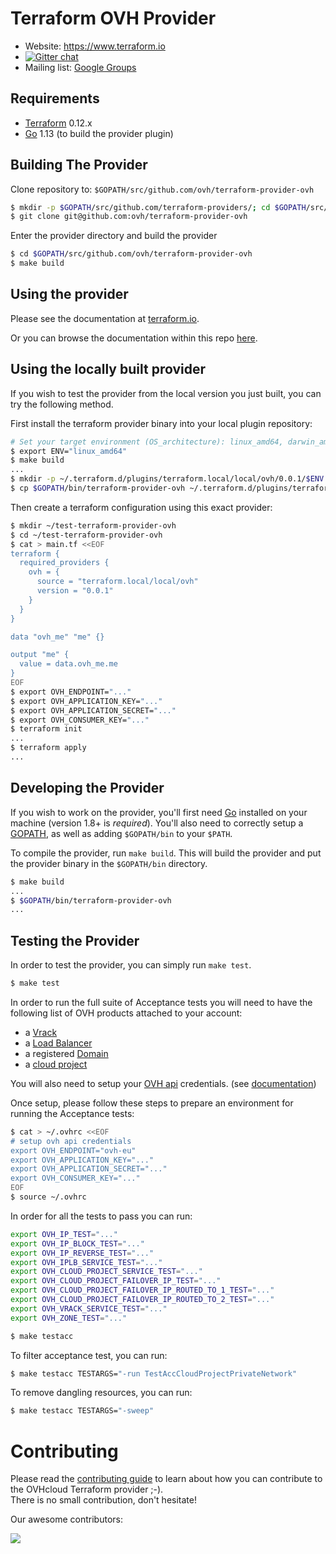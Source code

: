 Terraform OVH Provider
==================

- Website: https://www.terraform.io
- [![Gitter chat](https://badges.gitter.im/hashicorp-terraform/Lobby.png)](https://gitter.im/hashicorp-terraform/Lobby)
- Mailing list: [Google Groups](http://groups.google.com/group/terraform-tool)

Requirements
------------

- [Terraform](https://www.terraform.io/downloads.html) 0.12.x
- [Go](https://golang.org/doc/install) 1.13 (to build the provider plugin)

Building The Provider
---------------------

Clone repository to: `$GOPATH/src/github.com/ovh/terraform-provider-ovh`

```sh
$ mkdir -p $GOPATH/src/github.com/terraform-providers/; cd $GOPATH/src/github.com/terraform-providers/
$ git clone git@github.com:ovh/terraform-provider-ovh
```

Enter the provider directory and build the provider

```sh
$ cd $GOPATH/src/github.com/ovh/terraform-provider-ovh
$ make build
```

Using the provider
----------------------

Please see the documentation at [terraform.io](https://www.terraform.io/docs/providers/ovh/index.html).

Or you can browse the documentation within this repo [here](https://github.com/ovh/terraform-provider-ovh/tree/master/website/docs).

Using the locally built provider
----------------------

If you wish to test the provider from the local version you just built, you can try the following method.

First install the terraform provider binary into your local plugin repository:

```sh
# Set your target environment (OS_architecture): linux_amd64, darwin_amd64...
$ export ENV="linux_amd64"
$ make build
...
$ mkdir -p ~/.terraform.d/plugins/terraform.local/local/ovh/0.0.1/$ENV
$ cp $GOPATH/bin/terraform-provider-ovh ~/.terraform.d/plugins/terraform.local/local/ovh/0.0.1/$ENV/terraform-provider-ovh_v0.0.1
```

Then create a terraform configuration using this exact provider:

```sh
$ mkdir ~/test-terraform-provider-ovh
$ cd ~/test-terraform-provider-ovh
$ cat > main.tf <<EOF
terraform {
  required_providers {
    ovh = {
      source = "terraform.local/local/ovh"
      version = "0.0.1"
    }
  }
}

data "ovh_me" "me" {}

output "me" {
  value = data.ovh_me.me
}
EOF
$ export OVH_ENDPOINT="..."
$ export OVH_APPLICATION_KEY="..."
$ export OVH_APPLICATION_SECRET="..."
$ export OVH_CONSUMER_KEY="..."
$ terraform init
...
$ terraform apply
...
```


Developing the Provider
---------------------------

If you wish to work on the provider, you'll first need [Go](http://www.golang.org) installed on your machine (version 1.8+ is *required*). You'll also need to correctly setup a [GOPATH](http://golang.org/doc/code.html#GOPATH), as well as adding `$GOPATH/bin` to your `$PATH`.

To compile the provider, run `make build`. This will build the provider and put the provider binary in the `$GOPATH/bin` directory.

```sh
$ make build
...
$ $GOPATH/bin/terraform-provider-ovh
...
```

Testing the Provider
--------------------

In order to test the provider, you can simply run `make test`.

```sh
$ make test
```

In order to run the full suite of Acceptance tests you will need to have the following list of OVH products attached to your account:

- a [Vrack](https://www.ovh.ie/solutions/vrack/)
- a [Load Balancer](https://www.ovh.ie/solutions/load-balancer/)
- a registered [Domain](https://www.ovh.ie/domains/)
- a [cloud project](https://www.ovh.ie/public-cloud/instances/)

You will also need to setup your [OVH api](https://api.ovh.com) credentials. (see [documentation](https://www.terraform.io/docs/providers/ovh/index.html#configuration-reference))

Once setup, please follow these steps to prepare an environment for running the Acceptance tests:

```sh
$ cat > ~/.ovhrc <<EOF
# setup ovh api credentials
export OVH_ENDPOINT="ovh-eu"
export OVH_APPLICATION_KEY="..."
export OVH_APPLICATION_SECRET="..."
export OVH_CONSUMER_KEY="..."
EOF
$ source ~/.ovhrc
```

In order for all the tests to pass you can run:

```sh
export OVH_IP_TEST="..."
export OVH_IP_BLOCK_TEST="..."
export OVH_IP_REVERSE_TEST="..."
export OVH_IPLB_SERVICE_TEST="..."
export OVH_CLOUD_PROJECT_SERVICE_TEST="..."
export OVH_CLOUD_PROJECT_FAILOVER_IP_TEST="..."
export OVH_CLOUD_PROJECT_FAILOVER_IP_ROUTED_TO_1_TEST="..."
export OVH_CLOUD_PROJECT_FAILOVER_IP_ROUTED_TO_2_TEST="..."
export OVH_VRACK_SERVICE_TEST="..."
export OVH_ZONE_TEST="..."

$ make testacc
```

To filter acceptance test, you can run:

```sh
$ make testacc TESTARGS="-run TestAccCloudProjectPrivateNetwork"
```

To remove dangling resources, you can run:

```sh
$ make testacc TESTARGS="-sweep"
```

# Contributing

Please read the [contributing guide](./CONTRIBUTING.md) to learn about how you can contribute to the OVHcloud Terraform provider ;-).<br/>
There is no small contribution, don't hesitate!

Our awesome contributors:

<a href="https://github.com/ovh/terraform-provider-ovh/graphs/contributors">
  <img src="https://contrib.rocks/image?repo=ovh/terraform-provider-ovh" />
</a>
